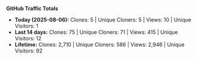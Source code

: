 
**GitHub Traffic Totals**

- **Today (2025-08-06):** Clones: 5 | Unique Cloners: 5 | Views: 10 | Unique Visitors: 1
- **Last 14 days:** Clones: 75 | Unique Cloners: 71 | Views: 415 | Unique Visitors: 12
- **Lifetime:** Clones: 2,710 | Unique Cloners: 586 | Views: 2,946 | Unique Visitors: 92
